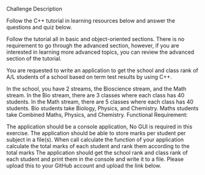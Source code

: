 Challenge Description

Follow the C++ tutorial in learning resources below and answer the questions and quiz below.

Follow the tutorial all in basic and object-oriented sections. There is no requirement to go through the advanced section, however, if you are interested in learning more advanced topics, you can review the advanced section of the tutorial.

You are requested to write an application to get the school and class rank of A/L students of a school based on term test results by using C++.

In the school, you have 2 streams, the Bioscience stream, and the Math stream.
In the Bio stream, there are 3 classes where each class has 40 students.
In the Math stream, there are 5 classes where each class has 40 students.
Bio students take Biology, Physics, and Chemistry.
Maths students take Combined Maths, Physics, and Chemistry.
Functional Requirement:

The application should be a console application, No GUI is required in this exercise.
The application should be able to store marks per student per subject in a file(s).
When call calculate the function of your application calculate the total marks of each student and rank them according to the total marks
The application should get the school rank and class rank of each student and print them in the console and write it to a file.
Please upload this to your GitHub account and upload the link below.
